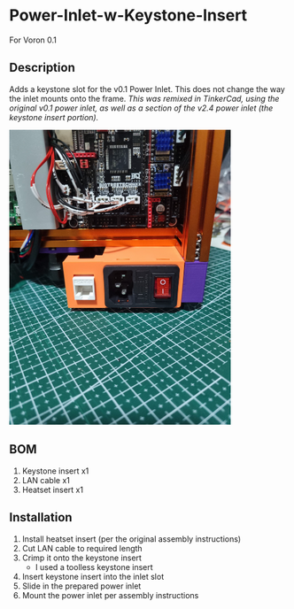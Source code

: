 # Power-Inlet-w-Keystone-Insert
For Voron 0.1

## Description
Adds a keystone slot for the v0.1 Power Inlet. This does not change the way the inlet mounts onto the frame. 
_This was remixed in TinkerCad, using the original v0.1 power inlet, as well as a section of the v2.4 power inlet (the keystone insert portion)._

<img src="./images/installed.jpg" width="400">

## BOM
1. Keystone insert x1
2. LAN cable x1
3. Heatset insert x1

## Installation
1. Install heatset insert (per the original assembly instructions)
2. Cut LAN cable to required length
3. Crimp it onto the keystone insert
    - I used a toolless keystone insert
4. Insert keystone insert into the inlet slot
5. Slide in the prepared power inlet 
6. Mount the power inlet per assembly instructions

